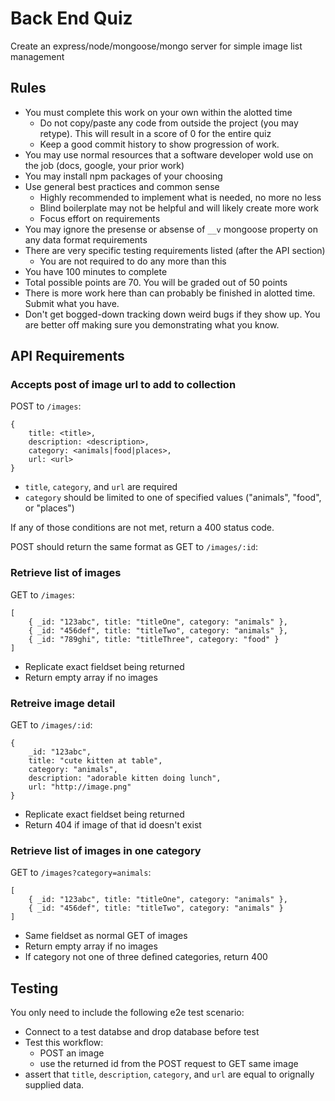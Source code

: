 # Back End Quiz

Create an express/node/mongoose/mongo server for simple image list management

## Rules

* You must complete this work on your own within the alotted time
  * Do not copy/paste any code from outside the project (you may retype). 
  This will result in a score of 0 for the entire quiz
  * Keep a good commit history to show progression of work.
* You may use normal resources that a software developer wold use on the job (docs, google, your prior work)
* You may install npm packages of your choosing
* Use general best practices and common sense
  * Highly recommended to implement what is needed, no more no less
  * Blind boilerplate may not be helpful and will likely create more work
  * Focus effort on requirements
* You may ignore the presense or absense of `__v` mongoose property on 
any data format requirements
* There are very specific testing requirements listed (after the API section)
  * You are not required to do any more than this
* You have 100 minutes to complete
* Total possible points are 70. You will be graded out of 50 points
* There is more work here than can probably be finished in alotted time. Submit what you have. 
* Don't get bogged-down tracking down weird bugs if they show up. You are better off making sure
you demonstrating what you know.

## API Requirements

### Accepts post of image url to add to collection

POST to `/images`:

```
{
    title: <title>,
    description: <description>,
    category: <animals|food|places>,
    url: <url> 
}
```

* `title`, `category`, and `url` are required
* `category` should be limited to one of specified values ("animals", "food", or "places")

If any of those conditions are not met, return a 400 status code.

POST should return the same format as GET to `/images/:id`:

### Retrieve list of images

GET to `/images`:

```
[
    { _id: "123abc", title: "titleOne", category: "animals" },
    { _id: "456def", title: "titleTwo", category: "animals" },
    { _id: "789ghi", title: "titleThree", category: "food" }
]
```

* Replicate exact fieldset being returned
* Return empty array if no images

### Retreive image detail

GET to `/images/:id`:

```
{ 
    _id: "123abc", 
    title: "cute kitten at table", 
    category: "animals",
    description: "adorable kitten doing lunch",
    url: "http://image.png" 
}
```

* Replicate exact fieldset being returned
* Return 404 if image of that id doesn't exist

### Retrieve list of images in one category

GET to `/images?category=animals`:

```
[
    { _id: "123abc", title: "titleOne", category: "animals" },
    { _id: "456def", title: "titleTwo", category: "animals" }
]
```

* Same fieldset as normal GET of images
* Return empty array if no images
* If category not one of three defined categories, return 400

## Testing

You only need to include the following e2e test scenario:

* Connect to a test databse and drop database before test
* Test this workflow:
  * POST an image
  * use the returned id from the POST request to GET same image
* assert that `title`, `description`, `category`, and `url` are equal
to orignally supplied data.
